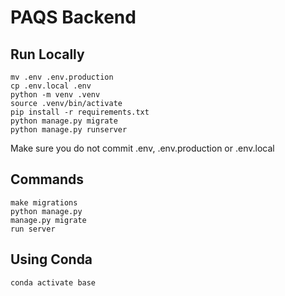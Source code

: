 # PAQS Backend

## Run Locally

```commandLine
mv .env .env.production
cp .env.local .env
python -m venv .venv
source .venv/bin/activate
pip install -r requirements.txt
python manage.py migrate
python manage.py runserver
```
Make sure you do not commit .env, .env.production or .env.local

## Commands

```commandLine
make migrations
python manage.py
manage.py migrate
run server
```

## Using Conda

```commandLine
conda activate base
```
